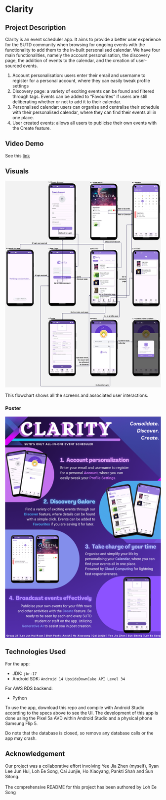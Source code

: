 # Clarity 

## Project Description 
Clarity is an event scheduler app. It aims to provide a better user experience for the SUTD community when browsing for ongoing events with the functionality to add them to the in-built personalised calendar. We have four main functionalities, namely the account personalisation, the discovery page, the addition of events to the calendar, and the creation of user-sourced events. 
1. Account personalisation: users enter their email and username to register for a personal account, where they can easily tweak profile settings
2. Discovery page: a variety of exciting events can be found and filtered through tags. Events can be added to “Favourites” if users are still deliberating whether or not to add it to their calendar. 
3. Personalised calendar: users can organise and centralise their schedule with their personalised calendar, where they can find their events all in one place. 
4. User created events: allows all users to publicise their own events with the Create feature.

## Video Demo 
See this [link](https://youtu.be/nA8UiuVoI08) 

## Visuals 
![](readme_assets/flowchart.jpg)

This flowchart shows all the screens and associated user interactions. 

### Poster
![](readme_assets/Poster.png)
## Technologies Used 
For the app:
- JDK: `jbr-17`
- Android SDK: `Android 14 UpsideDownCake API Level 34` 

For AWS RDS backend: 
- Python 

To use the app, download this repo and compile with Android Studio according to the specs above to see the UI. The development of this app is done using the Pixel 5a AVD within Android Studio and a physical phone Samsung Flip 5. 

Do note that the database is closed, so remove any database calls or the app may crash. 

## Acknowledgement 
Our project was a collaborative effort involving Yee Jia Zhen (myself), Ryan Lee Jun Hui, Loh Ee Song, Cai Junjie, Ho Xiaoyang, Pankti Shah and Sun Sitong. <br><br>
The comprehensive README for this project has been authored by Loh Ee Song
